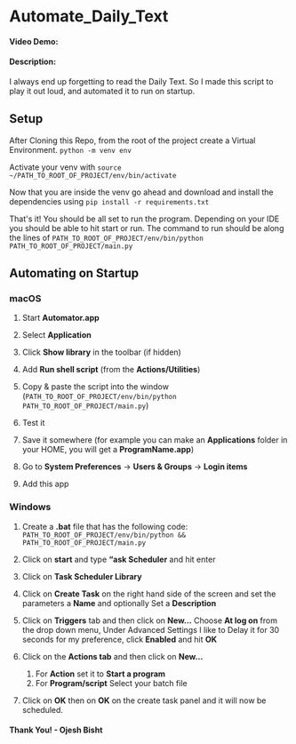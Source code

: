 # Automate_Daily_Text

#### Video Demo: <URL HERE>

#### Description:

I always end up forgetting to read the Daily Text. So I made this script to play it out loud, and automated it to run on startup.

## Setup

After Cloning this Repo, from the root of the project create a Virtual Environment. `python -m venv env`

Activate your venv with `source ~/PATH_TO_ROOT_OF_PROJECT/env/bin/activate`

Now that you are inside the venv go ahead and download and install the dependencies using `pip install -r requirements.txt`

That's it! You should be all set to run the program. Depending on your IDE you should be able to hit start or run. The command to run should be along the lines of `PATH_TO_ROOT_OF_PROJECT/env/bin/python PATH_TO_ROOT_OF_PROJECT/main.py`

## Automating on Startup

### macOS

1. Start **Automator.app**

2. Select **Application**

3. Click **Show library** in the toolbar (if hidden)

4. Add **Run shell script** (from the **Actions/Utilities**)

5. Copy & paste the script into the window (`PATH_TO_ROOT_OF_PROJECT/env/bin/python PATH_TO_ROOT_OF_PROJECT/main.py`)

6. Test it

7. Save it somewhere (for example you can make an **Applications** folder in your HOME, you will get a **ProgramName.app**)

8. Go to **System Preferences** -> **Users & Groups** -> **Login items**

9. Add this app

### Windows

1. Create a **.bat** file that has the following code: `PATH_TO_ROOT_OF_PROJECT/env/bin/python && PATH_TO_ROOT_OF_PROJECT/main.py`

2. Click on **start** and type **“ask Scheduler** and hit enter

3. Click on **Task Scheduler Library**

4. Click on **Create Task** on the right hand side of the screen and set the parameters a **Name** and optionally Set a **Description**
5. Click on **Triggers** tab and then click on **New…** Choose **At log on** from the drop down menu, Under Advanced Settings I like to Delay it for 30 seconds for my preference, click **Enabled** and hit **OK**

6. Click on the **Actions tab** and then click on **New…**

   1. For **Action** set it to **Start a program**
   2. For **Program/script** Select your batch file

7. Click on **OK** then on **OK** on the create task panel and it will now be scheduled.

#### Thank You! - Ojesh Bisht
